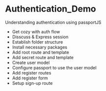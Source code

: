 # Authentication_Demo
Understanding authentication using passportJS
- Get cozy with auth flow
- Disscuss & Express session
- Establish folder structure
- Install necessary packages
- Add root route and template
- Add secret route and template
- Create user model
- Configure passport to use the user model
- Add register routes
- Add register form
- Setup sign-up route

